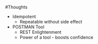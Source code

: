 #Thoughts 
- Idempotent
    - Repeatable without side effect
- POSTMAN Tool 
    - REST Enlightenment
    - Power of a tool - boosts confidence       